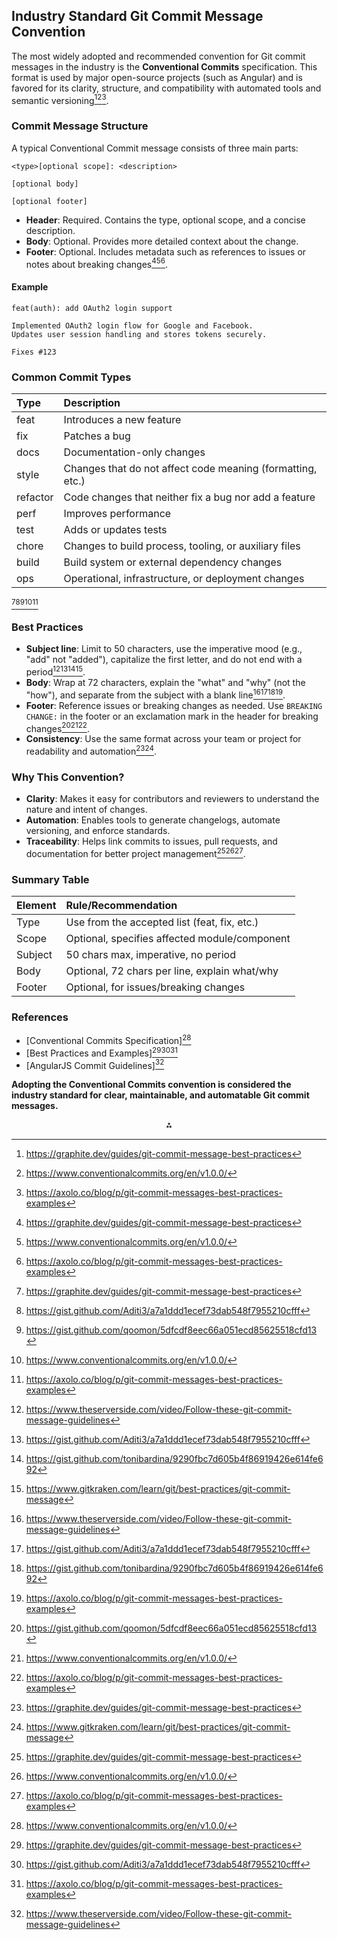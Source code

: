 ## Industry Standard Git Commit Message Convention

The most widely adopted and recommended convention for Git commit messages in the industry is the **Conventional Commits** specification. This format is used by major open-source projects (such as Angular) and is favored for its clarity, structure, and compatibility with automated tools and semantic versioning[^3][^7][^8].

### Commit Message Structure

A typical Conventional Commit message consists of three main parts:

```
<type>[optional scope]: <description>

[optional body]

[optional footer]
```

- **Header**: Required. Contains the type, optional scope, and a concise description.
- **Body**: Optional. Provides more detailed context about the change.
- **Footer**: Optional. Includes metadata such as references to issues or notes about breaking changes[^3][^7][^8].


#### Example

```
feat(auth): add OAuth2 login support

Implemented OAuth2 login flow for Google and Facebook.
Updates user session handling and stores tokens securely.

Fixes #123
```


### Common Commit Types

| Type | Description |
| :-- | :-- |
| feat | Introduces a new feature |
| fix | Patches a bug |
| docs | Documentation-only changes |
| style | Changes that do not affect code meaning (formatting, etc.) |
| refactor | Code changes that neither fix a bug nor add a feature |
| perf | Improves performance |
| test | Adds or updates tests |
| chore | Changes to build process, tooling, or auxiliary files |
| build | Build system or external dependency changes |
| ops | Operational, infrastructure, or deployment changes |

[^3][^4][^5][^7][^8]

### Best Practices

- **Subject line**: Limit to 50 characters, use the imperative mood (e.g., "add" not "added"), capitalize the first letter, and do not end with a period[^1][^4][^6][^9].
- **Body**: Wrap at 72 characters, explain the "what" and "why" (not the "how"), and separate from the subject with a blank line[^1][^4][^6][^8].
- **Footer**: Reference issues or breaking changes as needed. Use `BREAKING CHANGE:` in the footer or an exclamation mark in the header for breaking changes[^5][^7][^8].
- **Consistency**: Use the same format across your team or project for readability and automation[^3][^9].


### Why This Convention?

- **Clarity**: Makes it easy for contributors and reviewers to understand the nature and intent of changes.
- **Automation**: Enables tools to generate changelogs, automate versioning, and enforce standards.
- **Traceability**: Helps link commits to issues, pull requests, and documentation for better project management[^3][^7][^8].


### Summary Table

| Element | Rule/Recommendation |
| :-- | :-- |
| Type | Use from the accepted list (feat, fix, etc.) |
| Scope | Optional, specifies affected module/component |
| Subject | 50 chars max, imperative, no period |
| Body | Optional, 72 chars per line, explain what/why |
| Footer | Optional, for issues/breaking changes |

### References

- [Conventional Commits Specification][^7]
- [Best Practices and Examples][^3][^4][^8]
- [AngularJS Commit Guidelines][^1]

**Adopting the Conventional Commits convention is considered the industry standard for clear, maintainable, and automatable Git commit messages.**

<div style="text-align: center">⁂</div>

[^1]: https://www.theserverside.com/video/Follow-these-git-commit-message-guidelines

[^2]: https://dev.to/tuasegun/a-guide-to-writing-industry-standard-git-commit-message-2ohl

[^3]: https://graphite.dev/guides/git-commit-message-best-practices

[^4]: https://gist.github.com/Aditi3/a7a1ddd1ecef73dab548f7955210cfff

[^5]: https://gist.github.com/qoomon/5dfcdf8eec66a051ecd85625518cfd13

[^6]: https://gist.github.com/tonibardina/9290fbc7d605b4f86919426e614fe692

[^7]: https://www.conventionalcommits.org/en/v1.0.0/

[^8]: https://axolo.co/blog/p/git-commit-messages-best-practices-examples

[^9]: https://www.gitkraken.com/learn/git/best-practices/git-commit-message

[^10]: https://www.reddit.com/r/learnprogramming/comments/tk87nv/where_to_find_professional_git_conventions/

